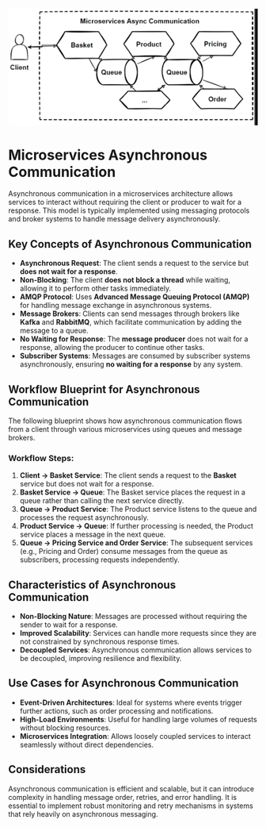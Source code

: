 ![alt text](image.png)
# Microservices Asynchronous Communication

Asynchronous communication in a microservices architecture allows services to interact without requiring the client or producer to wait for a response. This model is typically implemented using messaging protocols and broker systems to handle message delivery asynchronously.

## Key Concepts of Asynchronous Communication

* **Asynchronous Request**: The client sends a request to the service but **does not wait for a response**.
* **Non-Blocking**: The client **does not block a thread** while waiting, allowing it to perform other tasks immediately.
* **AMQP Protocol**: Uses **Advanced Message Queuing Protocol (AMQP)** for handling message exchange in asynchronous systems.
* **Message Brokers**: Clients can send messages through brokers like **Kafka** and **RabbitMQ**, which facilitate communication by adding the message to a queue.
* **No Waiting for Response**: The **message producer** does not wait for a response, allowing the producer to continue other tasks.
* **Subscriber Systems**: Messages are consumed by subscriber systems asynchronously, ensuring **no waiting for a response** by any system.

## Workflow Blueprint for Asynchronous Communication

The following blueprint shows how asynchronous communication flows from a client through various microservices using queues and message brokers.

### Workflow Steps:

1. **Client → Basket Service**: The client sends a request to the **Basket** service but does not wait for a response.
2. **Basket Service → Queue**: The Basket service places the request in a queue rather than calling the next service directly.
3. **Queue → Product Service**: The Product service listens to the queue and processes the request asynchronously.
4. **Product Service → Queue**: If further processing is needed, the Product service places a message in the next queue.
5. **Queue → Pricing Service and Order Service**: The subsequent services (e.g., Pricing and Order) consume messages from the queue as subscribers, processing requests independently.

## Characteristics of Asynchronous Communication

* **Non-Blocking Nature**: Messages are processed without requiring the sender to wait for a response.
* **Improved Scalability**: Services can handle more requests since they are not constrained by synchronous response times.
* **Decoupled Services**: Asynchronous communication allows services to be decoupled, improving resilience and flexibility.

## Use Cases for Asynchronous Communication

* **Event-Driven Architectures**: Ideal for systems where events trigger further actions, such as order processing and notifications.
* **High-Load Environments**: Useful for handling large volumes of requests without blocking resources.
* **Microservices Integration**: Allows loosely coupled services to interact seamlessly without direct dependencies.

## Considerations

Asynchronous communication is efficient and scalable, but it can introduce complexity in handling message order, retries, and error handling. It is essential to implement robust monitoring and retry mechanisms in systems that rely heavily on asynchronous messaging.